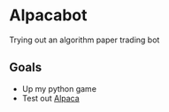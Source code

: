 # Alpacabot

Trying out an algorithm paper trading bot

## Goals

- Up my python game
- Test out [Alpaca](https://docs.alpaca.markets/docs/getting-started)
